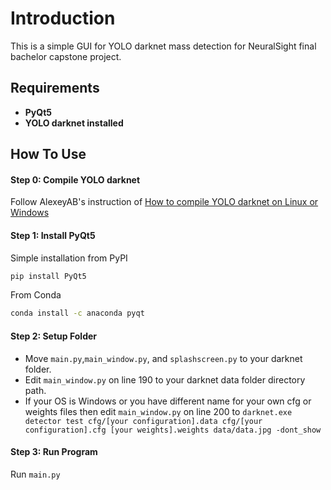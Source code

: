 # Introduction
 This is a simple GUI for YOLO darknet mass detection for NeuralSight final bachelor capstone project.

## Requirements
   - **PyQt5**
   - **YOLO darknet installed**

## How To Use

#### Step 0: Compile YOLO darknet 

Follow AlexeyAB's instruction of [How to compile YOLO darknet on Linux or Windows](https://github.com/AlexeyAB/darknet#how-to-compile-on-linuxmacos-using-cmake)

#### Step 1: Install PyQt5 

Simple installation from PyPI
```bash
pip install PyQt5
```
From Conda
```bash
conda install -c anaconda pyqt
```

#### Step 2: Setup Folder

- Move `main.py`,`main_window.py`, and `splashscreen.py` to your darknet folder. 
- Edit `main_window.py` on line 190 to your darknet data folder directory path.
- If your OS is Windows or you have different name for your own cfg or weights files then edit `main_window.py` on line 200 to `darknet.exe detector test cfg/[your configuration].data cfg/[your configuration].cfg [your weights].weights data/data.jpg -dont_show`

#### Step 3: Run Program
Run `main.py` 

